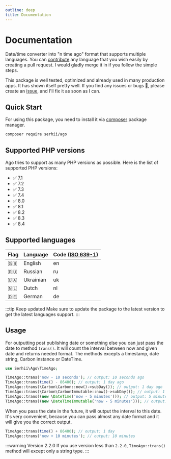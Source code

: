 ```yaml
---
outline: deep
title: Documentation
---
```


# Documentation
Date/time converter into "n time ago" format that supports multiple languages. You can [contribute](/contribute) any language that you wish easily by creating a pull request. I would gladly merge it in if you follow the simple steps.

This package is well tested, optimized and already used in many production apps. It has shown itself pretty well. If you find any issues or bugs 🐞, please create an [issue](https://github.com/php-ago/ago/issues/new), and I'll fix it as soon as I can.


## Quick Start
For using this package, you need to install it via [composer](https://getcomposer.org/) package manager.
```bash
composer require serhii/ago
```

## Supported PHP versions
Ago tries to support as many PHP versions as possible. Here is the list of supported PHP versions:

- ✅ 7.1
- ✅ 7.2
- ✅ 7.3
- ✅ 7.4
- ✅ 8.0
- ✅ 8.1
- ✅ 8.2
- ✅ 8.3
- ✅ 8.4

## Supported languages
| Flag | Language  | Code [(ISO 639-1)](https://en.wikipedia.org/wiki/List_of_ISO_639_language_codes) |
| ---- | --------- | -------------------------------------------------------------------------------- |
| 🇬🇧    | English   | en                                                                               |
| 🇷🇺    | Russian   | ru                                                                               |
| 🇺🇦    | Ukrainian | uk                                                                               |
| 🇳🇱    | Dutch     | nl                                                                               |
| 🇩🇪    | German    | de                                                                               |

:::tip Keep updated
Make sure to update the package to the latest version to get the latest languages support.
:::

## Usage
For outputting post publishing date or something else you can just pass the date to method `trans()`. It will count the interval between now and given date and returns needed format. The methods excepts a timestamp, date string, Carbon instance or DateTime.

```php
use Serhii\Ago\TimeAgo;

TimeAgo::trans('now - 10 seconds'); // output: 10 seconds ago
TimeAgo::trans(time() - 86400); // output: 1 day ago
TimeAgo::trans(\Carbon\Carbon::now()->subDay()); // output: 1 day ago
TimeAgo::trans(\Carbon\CarbonImmutable::now()->subDay()); // output: 1 day ago
TimeAgo::trans((new \DateTime('now - 5 minutes'))); // output: 5 minutes ago
TimeAgo::trans((new \DateTimeImmutable('now - 5 minutes'))); // output: 5 minutes ago
```

When you pass the date in the future, it will output the interval to this date. It's very convenient, because you can pass almost any date format and it will give you the correct output.

```php
TimeAgo::trans(time() + 86400); // output: 1 day
TimeAgo::trans('now + 10 minutes'); // output: 10 minutes
```

:::warning Version 2.2.0
If you use version less than `2.2.0`, `TimeAgo::trans()` method will except only a string type.
:::